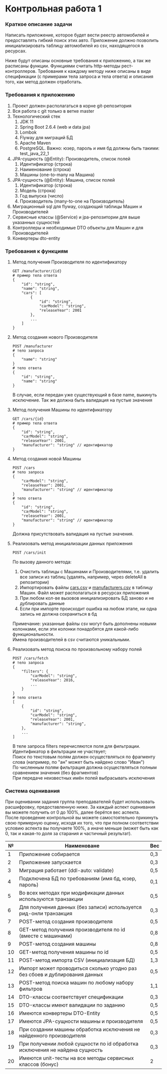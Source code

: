 # Контрольная работа 1

### Краткое описание задачи

Написать приложение, которое будет вести реестр автомобилей и предоставлять гибкий поиск этих авто.
Приложение должно позволить инициализировать таблицу автомобилей из csv, находящегося в ресурсах. 

Ниже будут описаны основные требования к приложению, а так же расписаны функции.
Функциями считать http-методы рест-контроллеров. Требования к каждому методу ниже описаны в виде
спецификации (с примерами тела запроса и тела ответа) и описания того, как метод должен отработать.

### Требования к приложению

1. Проект должен располагаться в корне git-репозитория
2. Вся работа с git только в ветке master
3. Технологический стек
   1. JDK 11
   2. Spring Boot 2.6.4 (web и data jpa)
   3. Lombok
   4. Flyway для миграций БД
   5. Apache Maven
   6. PostgreSQL. Важно: юзер, пароль и имя бд должны быть такими: test_java_22_1
4. JPA-сущность (@Entity): Производитель, список полей
   1. Идентификатор (строка)
   2. Наименование (строка)
   3. Машины (one-to-many на Машина)
5. JPA-сущность (@Entity): Машина, список полей
   1. Идентификатор (строка)
   2. Модель (строка)
   4. Год выпуска (число)
   5. Производитель (many-to-one на Производитель)
6. Миграционный sql для flyway, создающий таблицы Машин и Производителей
7. Сервисные классы (@Service) и jpa-репозитории для выше указанных сущностей
8. Контроллеры и необходимые DTO объекты для Машин и для Производителей
9. Конвертеры dto-entity


### Требования к функциям

1. Метод получения Производителя по идентификатору
   ```
   GET /manufacturer/{id}
   # пример тела ответа
   {
       "id": "string",
       "name": "string",
       "cars": [
           {
               "id": "string",
               "carModel": "string",
               "releaseYear": 2001
           },
           ...
       ]
   }
   ```
   
2. Метод создания нового Производителя
   ```
   POST /manufacturer
   # тело запроса
   {
       "name": "string"
   }
   # тело ответа
   {
       "id": "string",
       "name": "string"
   }
   ```
   В случае, если передан уже существующий в базе name, выкинуть исключение. Так же должна быть валидация на пустые значения
   
3. Метод получения Машины по идентификатору
   ```
   GET /cars/{id}
   # пример тела ответа
   {
       "id": "string",
       "carModel": "string",
       "releaseYear": 2001,
       "manufacturer": "string" // идентификатор
   }
   ```

4. Метод создания новой Машины
   ```
   POST /cars
   # тело запроса
   {
       "carModel": "string",
       "releaseYear": 2001,
       "manufacturer": "string" // идентификатор
   }
   # тело ответа
   {
       "id": "string",
       "carModel": "string",
       "releaseYear": 2001,
       "manufacturer": "string" // идентификатор
   }
   ```
   Должна присутствовать валидация на пустые значения.

5. Реализовать метод инициализации данных приложения  
   ```
   POST /cars/init
   ```  
   По вызову данного метода:
   1. Очистить таблицы с Машинами и Производителями, т.е. удалить все записи из таблиц (удалять, например, через deleteAll в репозитории)
   2. Импортировать файлы [cars.csv](src/main/resources/cars.csv) и [manufacturers.csv](src/main/resources/manufacturers.csv) в таблицу Машин. Файл может располагаться в ресурсах приложения
   3. При любом кол-ве вызовов инициализировать БД заново и не дублировать данные
   4. Если при импорте происходит ошибка на любом этапе, ни одна запись не должна сохраниться в бд
   
   Примечание: указанные файлы csv могут быть дополнены новыми колонками, если эти колонки понадобятся для какой-либо
   функциональности.  
   Имена производителей в csv считаются уникальными.

6. Реализовать метод поиска по произвольному набору полей
   ```
   POST /cars/fetch
   # тело запроса
   {
       "filters": {
           "carModel": "string",
           "releaseYear": 2016,
           ...
       }
   }
   # тело ответа
   [
       {
           "id": "string",
           "carModel": "string",
           "releaseYear": 2001,
           "manufacturer": "string",
       },
       ...
   ]
   ```
   В теле запроса filters перечисляются поля для фильтрации. Идентификатор в фильтрации не участвует;  
   Поиск по текстовым полям должен осуществляться по фрагменту слова (например, по "ан" может быть найдено слово "Иван")  
   По численным полям фильтрация должна осуществляться полным сравнением значения (без фрагментов)  
   При передаче неизвестных имён полей выбрасывать исключения    


### Система оценивания

При оценивании задания группа преподавателей будет использовать расшифровку, предоставленную ниже.
За каждый аспект оценивания вы можете получить от 0 до 100%, далее берётся вес аспекта.  
После проведение контрольной вы можете самостоятельно прикинуть свою примерную оценку, исходя их того, что при полном
соответствии условию аспекта вы получаете 100%, а иначе меньше (может быть как 0, так и какая-то доля за старания и
частичный результат).

| № | Наименоване | Вес |
| --- | --- | --- |
| 1 | Приложение собирается | 0,3 |
| 2 | Приложение запускается | 0,3 |
| 3 | Миграция работает (ddl-auto: validate) | 0,5 |
| 4 | Подключена БД по требованиям (имя бд, юзер, пароль) | 0,1 |
| 5 | Во всех методах при модификации данных используются транзакции | 0,5 |
| 6 | Для получения данных (без записи) используется рид-онли транзакция | 0,3 |
| 7 | POST-метод создания производителя | 0,5 |
| 8 | GET-метод получения производителя по id (вместе с машинами) | 0,8 |
| 9 | POST-метод создания машины | 0,8 |
| 10 | GET-метод получения машины по id | 0,5 |
| 11 | POST-метод импорта CSV (инициализация БД) | 1,3 |
| 12 | Импорт может проводиться сколько угодно раз без сбоев и дублирования данных | 0,5 |
| 13 | POST-метод поиска машин по любому набору фильтров | 1,1 |
| 14 | DTO-классы соответствует спецификации | 0,3 |
| 15 | DTO-классы имеют валидации по заданию | 0,5 |
| 16 | Имеются конвертеры DTO-Entity | 0,5 |
| 17 | Имеются JPA-сущности машины и производителя | 0,5 |
| 18 | При создании машины обработка исключения не найденного производителя | 0,3 |
| 19 | При получении любой сущности по id обработка исключения не найдена сущность | 0,3 |
| 20 | Имеются unit-тесты на все методы сервисных классов (бонус) | 2 |